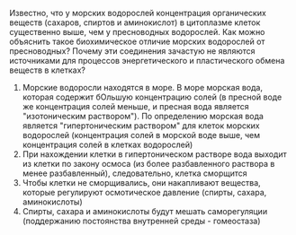Известно, что у морских водорослей концентрация органических веществ (сахаров, спиртов и аминокислот) в цитоплазме клеток существенно выше, чем у пресноводных водорослей. Как можно объяснить такое биохимическое отличие морских водорослей от пресноводных? Почему эти соединения зачастую не являются источниками для процессов энергетического и пластического обмена веществ в клетках?
1. Морские водоросли находятся в море. В море морская вода, которая содержит бОльшую концентрацию солей (в пресной воде же концентрация солей меньше, и пресная вода является "изотоническим раствором"). По определению морская вода является "гипертоническим раствором" для клеток морских водорослей (концентрация солей в морской воде выше, чем концентрация солей в клетках водорослей)
2. При нахождении клетки в гипертоническом растворе вода выходит из клетки по закону осмоса (из более разбавленного раствора в менее разбавленный), следовательно, клетка сморщится
3. Чтобы клетки не сморщивались, они накапливают вещества, которые регулируют осмотическое давление (спирты, сахара, аминокислоты)
4. Спирты, сахара и аминокислоты будут мешать саморегуляции (поддержанию постоянства внутренней среды - гомеостаза)
